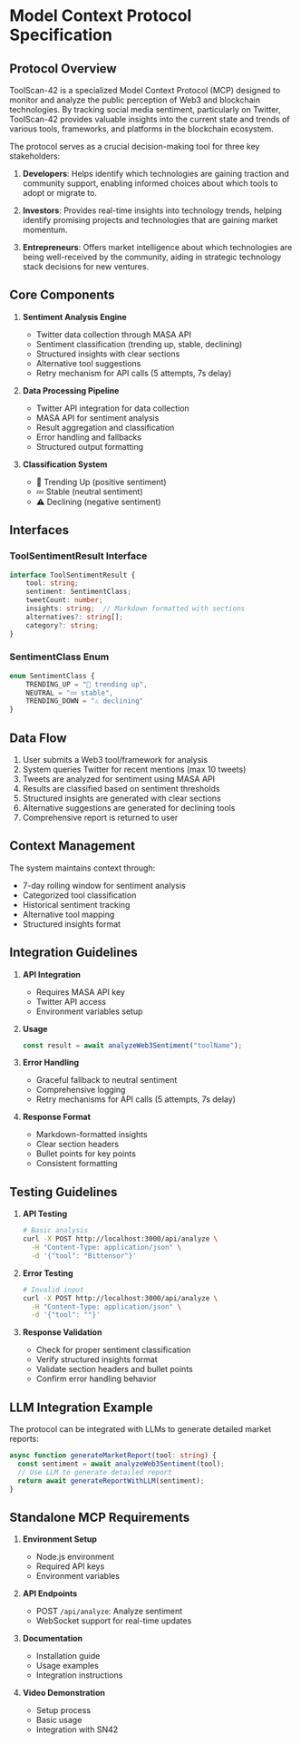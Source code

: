# Model Context Protocol Specification

## Protocol Overview

ToolScan-42 is a specialized Model Context Protocol (MCP) designed to monitor and analyze the public perception of Web3 and blockchain technologies. By tracking social media sentiment, particularly on Twitter, ToolScan-42 provides valuable insights into the current state and trends of various tools, frameworks, and platforms in the blockchain ecosystem.

The protocol serves as a crucial decision-making tool for three key stakeholders:

1. **Developers**: Helps identify which technologies are gaining traction and community support, enabling informed choices about which tools to adopt or migrate to.

2. **Investors**: Provides real-time insights into technology trends, helping identify promising projects and technologies that are gaining market momentum.

3. **Entrepreneurs**: Offers market intelligence about which technologies are being well-received by the community, aiding in strategic technology stack decisions for new ventures.

## Core Components

1. **Sentiment Analysis Engine**
   - Twitter data collection through MASA API
   - Sentiment classification (trending up, stable, declining)
   - Structured insights with clear sections
   - Alternative tool suggestions
   - Retry mechanism for API calls (5 attempts, 7s delay)

2. **Data Processing Pipeline**
   - Twitter API integration for data collection
   - MASA API for sentiment analysis
   - Result aggregation and classification
   - Error handling and fallbacks
   - Structured output formatting

3. **Classification System**
   - 🚀 Trending Up (positive sentiment)
   - 💤 Stable (neutral sentiment)
   - ⚠️ Declining (negative sentiment)

## Interfaces

### ToolSentimentResult Interface
```typescript
interface ToolSentimentResult {
    tool: string;
    sentiment: SentimentClass;
    tweetCount: number;
    insights: string;  // Markdown formatted with sections
    alternatives?: string[];
    category?: string;
}
```

### SentimentClass Enum
```typescript
enum SentimentClass {
    TRENDING_UP = "🚀 trending up",
    NEUTRAL = "💤 stable",
    TRENDING_DOWN = "⚠️ declining"
}
```

## Data Flow

1. User submits a Web3 tool/framework for analysis
2. System queries Twitter for recent mentions (max 10 tweets)
3. Tweets are analyzed for sentiment using MASA API
4. Results are classified based on sentiment thresholds
5. Structured insights are generated with clear sections
6. Alternative suggestions are generated for declining tools
7. Comprehensive report is returned to user

## Context Management

The system maintains context through:
- 7-day rolling window for sentiment analysis
- Categorized tool classification
- Historical sentiment tracking
- Alternative tool mapping
- Structured insights format

## Integration Guidelines

1. **API Integration**
   - Requires MASA API key
   - Twitter API access
   - Environment variables setup

2. **Usage**
   ```typescript
   const result = await analyzeWeb3Sentiment("toolName");
   ```

3. **Error Handling**
   - Graceful fallback to neutral sentiment
   - Comprehensive logging
   - Retry mechanisms for API calls (5 attempts, 7s delay)

4. **Response Format**
   - Markdown-formatted insights
   - Clear section headers
   - Bullet points for key points
   - Consistent formatting

## Testing Guidelines

1. **API Testing**
   ```bash
   # Basic analysis
   curl -X POST http://localhost:3000/api/analyze \
     -H "Content-Type: application/json" \
     -d '{"tool": "Bittensor"}'
   ```

2. **Error Testing**
   ```bash
   # Invalid input
   curl -X POST http://localhost:3000/api/analyze \
     -H "Content-Type: application/json" \
     -d '{"tool": ""}'
   ```

3. **Response Validation**
   - Check for proper sentiment classification
   - Verify structured insights format
   - Validate section headers and bullet points
   - Confirm error handling behavior

## LLM Integration Example

The protocol can be integrated with LLMs to generate detailed market reports:

```typescript
async function generateMarketReport(tool: string) {
  const sentiment = await analyzeWeb3Sentiment(tool);
  // Use LLM to generate detailed report
  return await generateReportWithLLM(sentiment);
}
```

## Standalone MCP Requirements

1. **Environment Setup**
   - Node.js environment
   - Required API keys
   - Environment variables

2. **API Endpoints**
   - POST `/api/analyze`: Analyze sentiment
   - WebSocket support for real-time updates

3. **Documentation**
   - Installation guide
   - Usage examples
   - Integration instructions

4. **Video Demonstration**
   - Setup process
   - Basic usage
   - Integration with SN42
